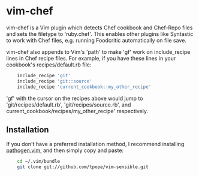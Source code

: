 # vim-chef

vim-chef is a Vim plugin which detects Chef cookbook and Chef-Repo files and
sets the filetype to 'ruby.chef'. This enables other plugins like Syntastic to
work with Chef files, e.g. running Foodcritic automatically on file save.

vim-chef also appends to Vim's 'path' to make 'gf' work on include_recipe
lines in Chef recipe files. For example, if you have these lines in your
cookbook's recipes/default.rb file:

```ruby
    include_recipe 'git'
    include_recipe 'git::source'
    include_recipe 'current_cookbook::my_other_recipe'
```

'gf' with the cursor on the recipes above would jump to
'git/recipes/default.rb', 'git/recipes/source.rb', and
current_cookbook/recipes/my_other_recipe' respectively.


## Installation

If you don't have a preferred installation method, I recommend
installing [pathogen.vim](https://github.com/tpope/vim-pathogen), and
then simply copy and paste:

```bash
    cd ~/.vim/bundle
    git clone git://github.com/tpope/vim-sensible.git
```
